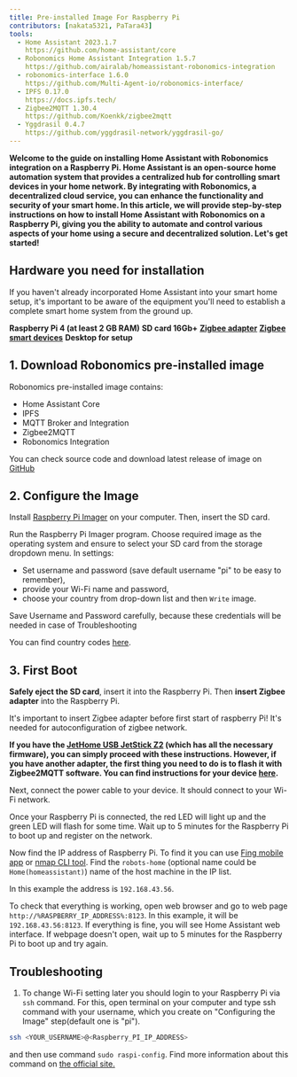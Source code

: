 ```yaml
---
title: Pre-installed Image For Raspberry Pi
contributors: [nakata5321, PaTara43]
tools:
  - Home Assistant 2023.1.7
    https://github.com/home-assistant/core
  - Robonomics Home Assistant Integration 1.5.7
    https://github.com/airalab/homeassistant-robonomics-integration
  - robonomics-interface 1.6.0
    https://github.com/Multi-Agent-io/robonomics-interface/
  - IPFS 0.17.0
    https://docs.ipfs.tech/
  - Zigbee2MQTT 1.30.4
    https://github.com/Koenkk/zigbee2mqtt
  - Yggdrasil 0.4.7
    https://github.com/yggdrasil-network/yggdrasil-go/
---
```


**Welcome to the guide on installing Home Assistant with Robonomics integration on a Raspberry Pi. Home Assistant is an open-source home automation system that provides a centralized hub for controlling smart devices in your home network. By integrating with Robonomics, a decentralized cloud service, you can enhance the functionality and security of your smart home. In this article, we will provide step-by-step instructions on how to install Home Assistant with Robonomics on a Raspberry Pi, giving you the ability to automate and control various aspects of your home using a secure and decentralized solution. Let's get started!**

## Hardware you need for installation

If you haven't already incorporated Home Assistant into your smart home setup, it's important to be aware of the equipment you'll need to establish a complete smart home system from the ground up.

  <robo-wiki-grid-element-wrapper textAlign="center" :columns="3" flexible>
    <robo-wiki-grid-element>
      <robo-wiki-picture src="home-assistant/need_2.png" /> 
      <b>Raspberry Pi 4 (at least 2 GB RAM)</b>
    </robo-wiki-grid-element>
    <robo-wiki-grid-element>
      <robo-wiki-picture src="home-assistant/need_3.png" /> 
      <b>SD card 16Gb+</b>
    </robo-wiki-grid-element>
    <robo-wiki-grid-element>
      <robo-wiki-picture src="home-assistant/need_7.png" /> 
      <a href="https://www.zigbee2mqtt.io/information/supported_adapters.html" target="_blank"><b>Zigbee adapter</b></a>
    </robo-wiki-grid-element>
  </robo-wiki-grid-element-wrapper>

  <robo-wiki-grid-element-wrapper textAlign="center" :columns="2">
    <robo-wiki-grid-element>
      <robo-wiki-picture src="home-assistant/need_5.png" />
      <a href="https://www.zigbee2mqtt.io/supported-devices/" target="_blank"><b>Zigbee smart devices</b></a>
    </robo-wiki-grid-element>
    <robo-wiki-grid-element>
      <robo-wiki-picture src="home-assistant/need_9.png" />
      <b>Desktop for setup</b>
    </robo-wiki-grid-element>
  </robo-wiki-grid-element-wrapper>


## 1. Download Robonomics pre-installed image

Robonomics pre-installed image contains:
- Home Assistant Core
- IPFS
- MQTT Broker and Integration
- Zigbee2MQTT
- Robonomics Integration

<robo-wiki-button label="Download image (~528 Mb)" link="https://crustipfs.info/ipfs/QmS2Zw3F1x8UiSc15HgWDG9PC5wA4ox8DEmHTgCGmrzLDx" />

<robo-wiki-note type="warning" title="For advanced users">

You can check source code and download latest release of image on [GitHub](https://github.com/airalab/Robonomics-HomeAssistant-image/releases)

</robo-wiki-note>


## 2. Configure the Image

Install [Raspberry Pi Imager](https://www.raspberrypi.com/software/) on your computer. Then, insert the SD card.

<robo-wiki-picture src="home-assistant/insert-sd-card.gif" alt="insert SD card" />


Run the Raspberry Pi Imager program. Choose required image as the operating system and ensure to select your SD card from the storage dropdown menu. 
In settings:
- Set username and password (save default username "pi" to be easy to remember),  
- provide your Wi-Fi name and password, 
- choose your country from drop-down list
and then `Write` image. 
                   
<robo-wiki-note type="note">Save Username and Password carefully, because these credentials will be needed in case of Troubleshooting</robo-wiki-note>
                        
<robo-wiki-video autoplay loop controls :videos="[{src: 'https://cloudflare-ipfs.com/ipfs/QmSZM7uVizqQjLnKJy2kifs9uDZB91MgALDBARenkzU3mb', type:'mp4'}]" cover="covers/cover-1.png" />

You can find country codes [here](https://en.wikipedia.org/wiki/List_of_ISO_3166_country_codes).

## 3. First Boot

**Safely eject the SD card**, insert it into the Raspberry Pi. Then **insert Zigbee adapter** into the Raspberry Pi.

<robo-wiki-note type="warning">It's important to insert Zigbee adapter before first start of raspberry Pi! 
It's needed for autoconfiguration of zigbee network.</robo-wiki-note>

**If you have the [JetHome USB JetStick Z2](https://jethome.ru/z2/?sl=en) (which has all the necessary firmware), you can simply proceed with these instructions. However, if you have another adapter, the first thing you need to do is to flash it with Zigbee2MQTT software. You can find instructions for your device [here](https://www.zigbee2mqtt.io/information/supported_adapters.html).**

Next, connect the power cable to your device. It should connect to your Wi-Fi network. 

<robo-wiki-picture src="home-assistant/first-start.gif" alt="first boot" />

Once your Raspberry Pi is connected, the red LED will light up and the green LED will flash for some time. Wait up to 5 minutes for the Raspberry Pi to boot up and register on the network. 

Now find the IP address of Raspberry Pi. To find it you can use [Fing mobile app](https://www.fing.com/products) or 
[nmap CLI tool](https://vitux.com/find-devices-connected-to-your-network-with-nmap/). Find the `robots-home` (optional name could be `Home(homeassistant)`) 
name of the host machine in the IP list. 

In this example the address is `192.168.43.56`. 

To check that everything is working, open web browser and go to web page `http://%RASPBERRY_IP_ADDRESS%:8123`. In this example, it will be `192.168.43.56:8123`.
If everything is fine, you will see Home Assistant web interface. If webpage doesn't open, wait up to 5 minutes for the Raspberry Pi to boot up and try again. 

<robo-wiki-video loop controls :videos="[{src: 'https://crustipfs.info/ipfs/QmXjFaTd81dLrMgADtENmSqbS2uJuLJUgQUrmDu2CsSuAq', type:'mp4'}]"  cover="covers/cover-2.png" />


## Troubleshooting

1. To change Wi-Fi setting later you should login to your Raspberry Pi via `ssh` command. For this, open terminal on your computer
and type ssh command with your username, which you create on "Configuring the Image" step(default one is "pi"). 

<code-helper additionalLine="your_username@your_hostname">

```bash
ssh <YOUR_USERNAME>@<Raspberry_PI_IP_ADDRESS>
```
</code-helper>

and then use command `sudo raspi-config`. Find more information about this command on [the official site.](https://www.raspberrypi.com/documentation/computers/configuration.html)
